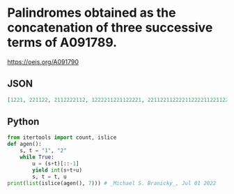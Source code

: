 # Palindromes obtained as the concatenation of three successive terms of A091789\.
https://oeis.org/A091790
## JSON
```JSON
[1221, 221122, 2112222112, 1222211221122221, 22112211222211222211221122, 211222211222211221122221122112222112222112, 12222112211222211221122221122221122112222112222112211222211221122221]
```
## Python
```Python
from itertools import count, islice
def agen():
    s, t = "1", "2"
    while True:
        u = (s+t)[::-1]
        yield int(s+t+u)
        s, t = t, u
print(list(islice(agen(), 7))) # _Michael S. Branicky_, Jul 01 2022
```
